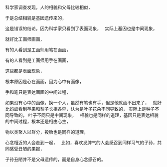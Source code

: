 科学家调查发现，人的相貌和父母比较相似，

于是总结相貌是基因遗传来的，

这是错误的结论，因为科学家只看到了表面现象，
&nbsp;
实际上基因也是中间现象，

就好比工画师画画，

有的人看到是工画师用笔在画画，

有的人看到是工画师用手在画画，

这些都是表面现象，

根本原因是心在画画，因为心中有画像，

手和笔只是表达画画的中间过程，

如果没有心中的画像，换一个人，虽然有笔也有手，但是他就画不出来了，
&nbsp;
就好比蚂蚁看到苹果和梨子长相各异，认为是叶子花朵不同导致的，
实际上是种子不同导致的，
叶子不同只是中间现象，
&nbsp;
相貌也是同样的道理，基因只是表达相貌的中间过程，根本还是相由心生，

物以类聚人以群分，投胎也是同样的道理，

心念相近的人会走到一起，
&nbsp;
比如，喜欢发脾气的人会感召到同样习气的子孙，共同感受丑陋的果报，

子孙丑陋并不是父母遗传的，而是自身心念感召的。